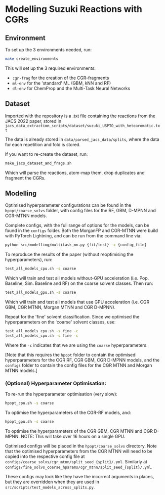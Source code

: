 # Modelling Suzuki Reactions with CGRs

## Environment
To set up the 3 environments needed, run: 
```bash
make create_environments
```

This will set up the 3 required environments: 
- `cgr-frag` for the creation of the CGR-fragments
- `ml-env` for the 'standard' ML (GBM, kNN and RF)
- `dl-env` for ChemProp and the Multi-Task Neural Networks

## Dataset
Imported with the repository is a .txt file containing the reactions from the JACS 2022 paper, stored in `jacs_data_extraction_scripts/dataset/suzuki_USPTO_with_hetearomatic.txt`

The data is already stored in `data/parsed_jacs_data/splits`, where the data for each repetition and fold is stored. 

If you want to re-create the dataset, run:
```bash
make_jacs_dataset_and_frags.sh
```
Which will parse the reactions, atom-map them, drop duplicates and fragment the CGRs. 

## Modelling
Optimised hyperparameter configurations can be found in the `hpopt/coarse_solvs` folder, with config files for the RF, GBM, D-MPNN and CGR-MTNN models.

Complete configs, with the full range of options for the models, can be found in the `configs` folder. Both the MorganFP and CGR-MTNN were build with PyTorch Lightning, and can be run from the command line via: 
```bash
python src/modelling/multitask_nn.py {fit/test} -c {config_file}
```
To reproduce the results of the paper (without reoptimising the hyperparameters), run: 
```bash
test_all_models_cpu.sh -s coarse
```
Which will train and test all models without-GPU acceleration (i.e. Pop. Baseline, Sim. Baseline and RF) on the coarse solvent classes. Then run: 
```bash
test_all_models_gpu.sh -s coarse
```
Which will train and test all models that use GPU acceleration (i.e. CGR GBM, CGR MTNN, Morgan MTNN and CGR D-MPNN).

Repeat for the 'fine' solvent classification. Since we optimised the hyperparameters on the 'coarse' solvent classes, use:
```bash
test_all_models_cpu.sh -s fine -c 
test_all_models_cpu.sh -s fine -c 
```
Where the `-c` indicates that we are using the `coarse` hyperparameters.

[Note that this requires the `hpopt` folder to contain the optimised hyperparameters for the CGR RF, CGR GBM, CGR D-MPNN models, and the `configs` folder to contain the config files for the CGR MTNN and Morgan MTNN models.]

### (Optional) Hyperparameter Optimisation:
To re-run the hyperparameter optimisation (very slow): 
```bash
hpopt_cpu.sh -s coarse
```
To optimise the hyperparameters of the CGR-RF models, and:
```bash
hpopt_gpu.sh -s coarse
```

To optimise the hyperparameters of the CGR GBM, CGR MTNN and CGR D-MPNN. NOTE: This will take over 16 hours on a single GPU.

Optimised configs will be placed in the `hpopt/coarse_solvs` directory. Note that the optimised hyperparameters from the CGR MTNN will need to be copied into the respective config file at `configs/coarse_solvs/cgr_mtnn/split_seed_{split}/.yml`. Similarly at `configs/fine_solvs_coarse_hparams/cgr_mtnn/split_seed_{split}/.yml`.

These configs may look like they have the incorrect arguments in places, but they are overridden when they are used in `src/scripts/test_models_across_splits.py`. 